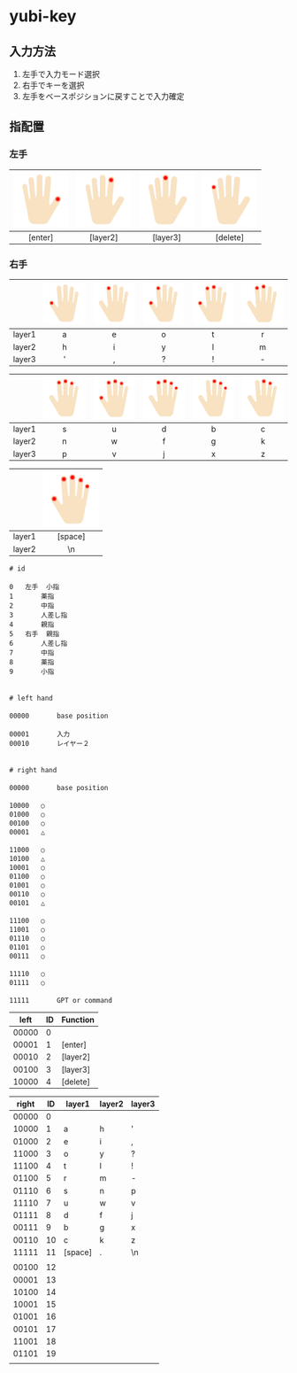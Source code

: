 # yubi-key

## 入力方法

1. 左手で入力モード選択
2. 右手でキーを選択
3. 左手をベースポジションに戻すことで入力確定

## 指配置

### 左手

| <img width="100" alt="left1" src="./srcs/hand_images/left1.png"> | <img width="100" alt="left2" src="./srcs/hand_images/left2.png"> | <img width="100" alt="left3" src="./srcs/hand_images/left3.png"> | <img width="100" alt="left4" src="./srcs/hand_images/left4.png"> |
| :---: | :---: | :---: | :---: |
| [enter] | [layer2] | [layer3] | [delete] |

### 右手

|  | <img width="100" alt="right1" src="./srcs/hand_images/right1.png"> | <img width="100" alt="right2" src="./srcs/hand_images/right2.png"> | <img width="100" alt="right3" src="./srcs/hand_images/right3.png"> | <img width="100" alt="right4" src="./srcs/hand_images/right4.png"> | <img width="100" alt="right5" src="./srcs/hand_images/right5.png"> |
| :---: | :---: | :---: | :---: | :---: | :---: |
| layer1 | a | e | o | t | r |
| layer2 | h | i | y | l | m |
| layer3 | ' | , | ? | ! | - |

|  | <img width="100" alt="right6" src="./srcs/hand_images/right6.png"> | <img width="100" alt="right7" src="./srcs/hand_images/right7.png"> | <img width="100" alt="right8" src="./srcs/hand_images/right8.png"> | <img width="100" alt="right9" src="./srcs/hand_images/right9.png"> | <img width="100" alt="right10" src="./srcs/hand_images/right10.png"> |
| :---: | :---: | :---: | :---: | :---: | :---: |
| layer1 | s | u | d | b | c |
| layer2 | n | w | f | g | k |
| layer3 | p | v | j | x | z |

|  | <img width="100" alt="right19" src="./srcs/hand_images/right11.png"> |
| :---: | :---: |
| layer1 | [space] |
| layer2 | \n |

```
# id

0	左手	小指
1		薬指
2		中指
3		人差し指
4		親指
5	右手	親指
6		人差し指
7		中指
8		薬指
9		小指


# left hand

00000		base position

00001		入力
00010		レイヤー２


# right hand

00000		base position

10000	○
01000	○
00100	○
00001	△

11000	○
10100	△
10001	○
01100	○
01001	○
00110	○
00101	△

11100	○
11001	○
01110	○
01101	○
00111	○

11110	○
01111	○

11111		GPT or command
```

| left  | ID  | Function |
| ----  | --- | ----     |
| 00000 | 0   |          |
| 00001 | 1   | [enter]  |
| 00010 | 2   | [layer2] |
| 00100 | 3   | [layer3] |
| 10000 | 4   | [delete] |

| right | ID  | layer1  | layer2 | layer3 |
| ----  | --- | ----    | ---    | ---    |
| 00000 | 0   |         |        |        |
| 10000 | 1   | a       | h      | '      |
| 01000 | 2   | e       | i      | ,      |
| 11000 | 3   | o       | y      | ?      |
| 11100 | 4   | t       | l      | !      |
| 01100 | 5   | r       | m      | -      |
| 01110 | 6   | s       | n      | p      |
| 11110 | 7   | u       | w      | v      |
| 01111 | 8   | d       | f      | j      |
| 00111 | 9   | b       | g      | x      |
| 00110 | 10  | c       | k      | z      |
| 11111 | 11  | [space] | .      | \n     |
|       |     |         |        |
| 00100 | 12  |         |        |
| 00001 | 13  |         |        |
| 10100 | 14  |         |        |
| 10001 | 15  |         |        |
| 01001 | 16  |         |        |
| 00101 | 17  |         |        |
| 11001 | 18  |         |        |
| 01101 | 19  |         |        |
|       |     |         |        |
